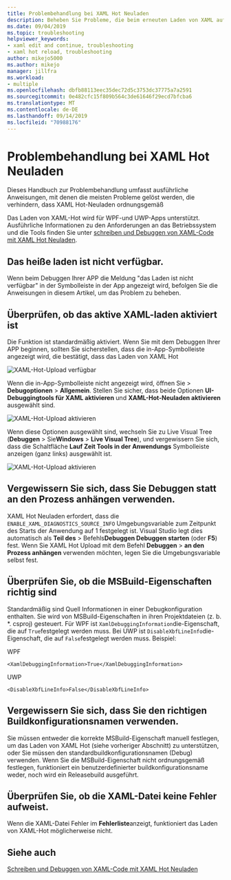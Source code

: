 ```yaml
---
title: Problembehandlung bei XAML Hot Neuladen
description: Beheben Sie Probleme, die beim erneuten Laden von XAML auftreten können.
ms.date: 09/04/2019
ms.topic: troubleshooting
helpviewer_keywords:
- xaml edit and continue, troubleshooting
- xaml hot reload, troubleshooting
author: mikejo5000
ms.author: mikejo
manager: jillfra
ms.workload:
- multiple
ms.openlocfilehash: dbfb88113eec35dec72d5c3753dc37775a7a2591
ms.sourcegitcommit: 0e482cfc15f809b564c3de61646f29ecd7bfcba6
ms.translationtype: MT
ms.contentlocale: de-DE
ms.lasthandoff: 09/14/2019
ms.locfileid: "70988176"
---
```

# <a name="troubleshooting-xaml-hot-reload"></a>Problembehandlung bei XAML Hot Neuladen

Dieses Handbuch zur Problembehandlung umfasst ausführliche Anweisungen, mit denen die meisten Probleme gelöst werden, die verhindern, dass XAML Hot-Neuladen ordnungsgemäß

Das Laden von XAML-Hot wird für WPF-und UWP-Apps unterstützt. Ausführliche Informationen zu den Anforderungen an das Betriebssystem und die Tools finden Sie unter [schreiben und Debuggen von XAML-Code mit XAML Hot Neuladen](xaml-hot-reload.md).

## <a name="hot-reload-is-not-available"></a>Das heiße laden ist nicht verfügbar.

Wenn beim Debuggen Ihrer APP die Meldung "das Laden ist nicht verfügbar" in der Symbolleiste in der App angezeigt wird, befolgen Sie die Anweisungen in diesem Artikel, um das Problem zu beheben.

## <a name="verify-that-xaml-hot-reload-is-enabled"></a>Überprüfen, ob das aktive XAML-laden aktiviert ist

Die Funktion ist standardmäßig aktiviert. Wenn Sie mit dem Debuggen Ihrer APP beginnen, sollten Sie sicherstellen, dass die in-App-Symbolleiste angezeigt wird, die bestätigt, dass das Laden von XAML Hot

![XAML-Hot-Upload verfügbar](../debugger/media/xaml-hot-reload-available.png)

Wenn die in-App-Symbolleiste nicht angezeigt wird, öffnen Sie >  **Debugoptionen** > **Allgemein**. Stellen Sie sicher, dass beide Optionen **UI-Debuggingtools für XAML aktivieren** und **XAML-Hot-Neuladen aktivieren** ausgewählt sind.

![XAML-Hot-Upload aktivieren](../debugger/media/xaml-hot-reload-enable.png)

Wenn diese Optionen ausgewählt sind, wechseln Sie zu Live Visual Tree (**Debuggen** > Sie**Windows** > **Live Visual Tree**), und vergewissern Sie sich, dass die Schaltfläche **Lauf Zeit Tools in der Anwendungs** Symbolleiste anzeigen (ganz links) ausgewählt ist.

![XAML-Hot-Upload aktivieren](../debugger/media/xaml-hot-reload-show-runtime-tools.png)

## <a name="verify-that-you-use-start-debugging-rather-than-attach-to-process"></a>Vergewissern Sie sich, dass Sie Debuggen statt an den Prozess anhängen verwenden.

XAML Hot Neuladen erfordert, dass die `ENABLE_XAML_DIAGNOSTICS_SOURCE_INFO` Umgebungsvariable zum Zeitpunkt des Starts der Anwendung auf 1 festgelegt ist. Visual Studio legt dies automatisch als **Teil des** > Befehls**Debuggen Debuggen starten** (oder **F5**) fest. Wenn Sie XAML Hot Upload mit dem Befehl **Debuggen** > **an den Prozess anhängen** verwenden möchten, legen Sie die Umgebungsvariable selbst fest.

## <a name="verify-that-your-msbuild-properties-are-correct"></a>Überprüfen Sie, ob die MSBuild-Eigenschaften richtig sind

Standardmäßig sind Quell Informationen in einer Debugkonfiguration enthalten. Sie wird von MSBuild-Eigenschaften in ihren Projektdateien (z. b. *. csproj) gesteuert. Für WPF ist `XamlDebuggingInformation`die-Eigenschaft, die auf `True`festgelegt werden muss. Bei UWP ist `DisableXbfLineInfo`die-Eigenschaft, die auf `False`festgelegt werden muss. Beispiel:

WPF

`<XamlDebuggingInformation>True</XamlDebuggingInformation>` 

UWP

`<DisableXbfLineInfo>False</DisableXbfLineInfo>`

## <a name="verify-that-you-are-using-the-correct-build-configuration-name"></a>Vergewissern Sie sich, dass Sie den richtigen Buildkonfigurationsnamen verwenden.

Sie müssen entweder die korrekte MSBuild-Eigenschaft manuell festlegen, um das Laden von XAML Hot (siehe vorheriger Abschnitt) zu unterstützen, oder Sie müssen den standardbuildkonfigurationsnamen (Debug) verwenden. Wenn Sie die MSBuild-Eigenschaft nicht ordnungsgemäß festlegen, funktioniert ein benutzerdefinierter buildkonfigurationsname weder, noch wird ein Releasebuild ausgeführt.

## <a name="verify-that-your-xaml-file-has-no-errors"></a>Überprüfen Sie, ob die XAML-Datei keine Fehler aufweist.

Wenn die XAML-Datei Fehler im **Fehlerliste**anzeigt, funktioniert das Laden von XAML-Hot möglicherweise nicht.

## <a name="see-also"></a>Siehe auch

[Schreiben und Debuggen von XAML-Code mit XAML Hot Neuladen](xaml-hot-reload.md)
